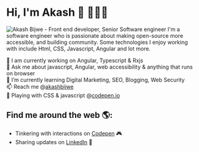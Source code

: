 # Hi, I'm Akash 👋 👨🏻‍💻

<img src="https://raw.githubusercontent.com/akashbijwe/akashbijwe/master/akash.png" alt="Akash Bijwe - Front end developer, Senior Software engineer">
I'm a software engineer who is passionate about making open-source more accessible, and building community. Some technologies I enjoy working with include Html, CSS, Javascript, Angular and lot more. 

🔭 I am currently working on Angular, Typescript & Rxjs <br>
💬 Ask me about javascript, Angular, web accessibility & anything that runs on browser <br>
🌱 I’m currently learning Digital Marketing, SEO, Blogging, Web Security <br>
📫 Reach me @<a href="https://www.linkedin.com/in/akashbijwe/">akashbijwe</a> <br>
🤾 Playing with CSS & javascript @<a href="http://codepen.io/akashbijwe/">codepen.io</a>

## Find me around the web 🌎:
- Tinkering with interactions on <a href="http://codepen.io/akashbijwe/"> Codepen</a> 🎮
- Sharing updates on <a href="https://www.linkedin.com/in/akashbijwe/">LinkedIn</a> 💼
